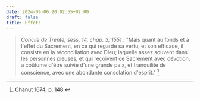 ```yaml
---
date: 2024-09-06 20:02:55+02:00
draft: false
title: Effets
---
```





> *Concile de Trente, sess. 14, chap. 3, 1551* : "Mais quant au fonds et à l'effet du Sacrement, en ce qui regarde sa vertu, et son efficace, il consiste en la réconciliation avec Dieu; laquelle assez souvent dans les personnes pieuses, et qui reçoivent ce Sacrement avec dévotion, a coûtume d'être suivie d'une grande paix, et tranquilité de conscience, avec une abondante consolation d'esprit." [^1]

[^1]: Chanut 1674, p. 148.
